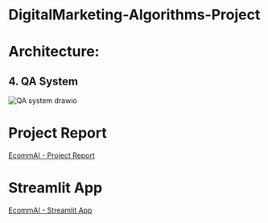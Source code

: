 # DigitalMarketing-Algorithms-Project

# Architecture: 

## 4. QA System
![QA system drawio](https://user-images.githubusercontent.com/81140802/235237065-2273bbe5-c0d8-4f4e-9149-17ccdee88152.png)


# Project Report
[EcommAI - Project Report](https://codelabs-preview.appspot.com/?file_id=1sgUkcEJZG9F1Q--qwzl0l6zqqxJByvsBNGrl1tGYbUg#0)

# Streamlit App
[EcommAI - Streamlit App](https://ecommai.streamlit.app/)
